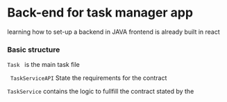 # Back-end for task manager app
learning how to set-up a backend in JAVA frontend is already built in react 

### Basic structure 
```Task ``` is the main task file

``` TaskServiceAPI``` State the requirements for the contract 

``` TaskService ``` contains the logic to fullfill the contract stated by the 